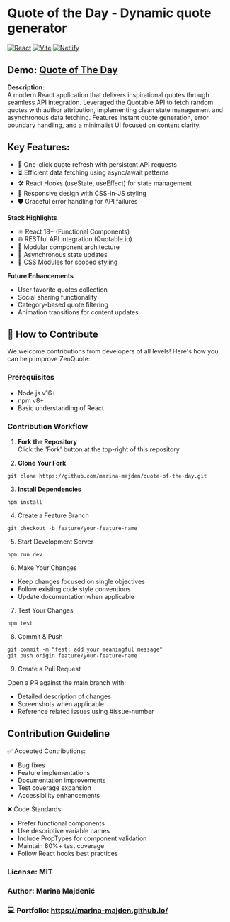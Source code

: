 # Quote of the Day - Dynamic quote generator
[![React](https://img.shields.io/badge/React-20232A?style=flat&logo=react)](https://reactjs.org/)
[![Vite](https://img.shields.io/badge/Vite-B73BFE?style=flat&logo=vite)](https://vitejs.dev/)
[![Netlify](https://img.shields.io/badge/Netlify-00C7B7?style=flat&logo=netlify)](https://www.netlify.com/)

## Demo: [Quote of The Day](https://cute-quote-today.netlify.app/)

**Description:**  
A modern React application that delivers inspirational quotes through seamless API integration. Leveraged the Quotable API to fetch random quotes with author attribution, implementing clean state management and asynchronous data fetching. Features instant quote generation, error boundary handling, and a minimalist UI focused on content clarity.  

## Key Features:  

- 🔄 One-click quote refresh with persistent API requests  
- ⏳ Efficient data fetching using async/await patterns  
- 🛠️ React Hooks (useState, useEffect) for state management  
- 📲 Responsive design with CSS-in-JS styling  
- 🛡️ Graceful error handling for API failures  

**Stack Highlights**  

- ⚛️ React 18+ (Functional Components)
- 🌐 RESTful API integration (Quotable.io)
- 🧩 Modular component architecture
- 🔄 Asynchronous state updates
- 🎨 CSS Modules for scoped styling

**Future Enhancements**

- User favorite quotes collection
- Social sharing functionality
- Category-based quote filtering
- Animation transitions for content updates

## 🤝 How to Contribute

We welcome contributions from developers of all levels! Here's how you can help improve ZenQuote:

### Prerequisites
- Node.js v16+
- npm v8+
- Basic understanding of React

### Contribution Workflow

1. **Fork the Repository**  
   Click the 'Fork' button at the top-right of this repository

2. **Clone Your Fork**  
```
git clone https://github.com/marina-majden/quote-of-the-day.git
```

3. **Install Dependencies**
```
npm install
```

4. Create a Feature Branch
```
git checkout -b feature/your-feature-name
```
   
5. Start Development Server
```
npm run dev
```

6. Make Your Changes

- Keep changes focused on single objectives
- Follow existing code style conventions
- Update documentation when applicable

7. Test Your Changes
```
npm test
```

8. Commit & Push
```
git commit -m "feat: add your meaningful message"  
git push origin feature/your-feature-name
```

9. Create a Pull Request
   
Open a PR against the main branch with:
   - Detailed description of changes
   - Screenshots when applicable
   - Reference related issues using #issue-number
  
## Contribution Guideline

✅ Accepted Contributions:

- Bug fixes
- Feature implementations
- Documentation improvements
- Test coverage expansion
- Accessibility enhancements

❌ Code Standards:

- Prefer functional components
- Use descriptive variable names
- Include PropTypes for component validation
- Maintain 80%+ test coverage
- Follow React hooks best practices

### License: MIT
### Author: Marina Majdenić
### 💻 Portfolio: https://marina-majden.github.io/ 

